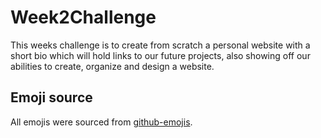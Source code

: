 # Week2Challenge

This weeks challenge is to create from scratch a personal website with a short bio which will hold links to our future projects, also showing off our abilities to create, organize and design a website.

## Emoji source

All emojis were sourced from [github-emojis](https://emojis.github.io/).
